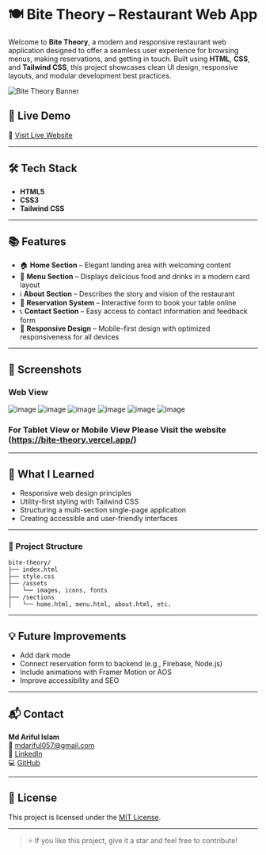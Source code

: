 # 🍽️ Bite Theory – Restaurant Web App

Welcome to **Bite Theory**, a modern and responsive restaurant web application designed to offer a seamless user experience for browsing menus, making reservations, and getting in touch. Built using **HTML**, **CSS**, and **Tailwind CSS**, this project showcases clean UI design, responsive layouts, and modular development best practices.

![Bite Theory Banner](https://github.com/user-attachments/assets/3fdaa6ab-d89f-4437-b850-af14081904d8)


## 🚀 Live Demo

🔗 [Visit Live Website](https://bite-theory.vercel.app/)

---

## 🛠️ Tech Stack

- **HTML5**
- **CSS3**
- **Tailwind CSS**

---

## 📚 Features

- 🏠 **Home Section** – Elegant landing area with welcoming content
- 📖 **Menu Section** – Displays delicious food and drinks in a modern card layout
- ℹ️ **About Section** – Describes the story and vision of the restaurant
- 📅 **Reservation System** – Interactive form to book your table online
- 📞 **Contact Section** – Easy access to contact information and feedback form
- 📱 **Responsive Design** – Mobile-first design with optimized responsiveness for all devices

---

## 📸 Screenshots
### Web View
![image](https://github.com/user-attachments/assets/b97354b3-0e57-4651-8ca9-ab064f76d7f6)
![image](https://github.com/user-attachments/assets/8eaed64a-f129-49ff-b169-f17383c6981c)
![image](https://github.com/user-attachments/assets/1bae861e-f04f-4420-b607-b7061f7b6554)
![image](https://github.com/user-attachments/assets/921bc999-1b82-4c82-84fd-8a5e66469c17)
![image](https://github.com/user-attachments/assets/174b100c-907d-4482-afd9-afcb5a198b6b)
![image](https://github.com/user-attachments/assets/f7944d56-e0ca-47e9-8e23-ae7fdbe73510)

### For Tablet View or Mobile View Please Visit the website (https://bite-theory.vercel.app/)


---

## 🧠 What I Learned

- Responsive web design principles
- Utility-first styling with Tailwind CSS
- Structuring a multi-section single-page application
- Creating accessible and user-friendly interfaces

---

### 📁 Project Structure

```
bite-theory/
├── index.html  
├── style.css  
├── /assets  
│   └── images, icons, fonts  
├── /sections  
│   └── home.html, menu.html, about.html, etc.
```

---

## 💡 Future Improvements

- Add dark mode
- Connect reservation form to backend (e.g., Firebase, Node.js)
- Include animations with Framer Motion or AOS
- Improve accessibility and SEO

---

## 📬 Contact

**Md Ariful Islam**  
📧 [mdariful057@gmail.com](mailto:mdariful057@gmail.com)   
🔗 [LinkedIn](https://www.linkedin.com/in/ariful79/)  
💻 [GitHub](https://github.com/mdariful79)

---

## 📝 License

This project is licensed under the [MIT License](LICENSE).

---

> ⭐ If you like this project, give it a star and feel free to contribute!
